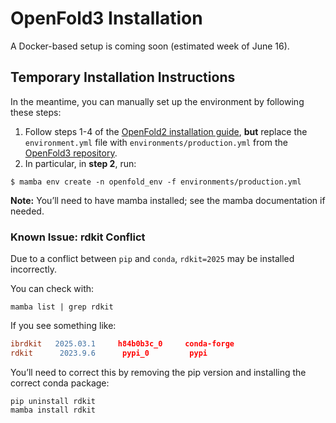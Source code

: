 # OpenFold3 Installation

A Docker-based setup is coming soon (estimated week of June 16).

## Temporary Installation Instructions

In the meantime, you can manually set up the environment by following these steps:

1. Follow steps 1-4 of the [OpenFold2 installation guide](https://openfold.readthedocs.io/en/latest/Installation.html), **but** replace the `environment.yml` file with `environments/production.yml` from the [OpenFold3 repository](https://github.com/aqlaboratory/openfold3/blob/inference-dev/environments/production.yml).
2. In particular, in **step 2**, run:
```
$ mamba env create -n openfold_env -f environments/production.yml
```

**Note:** You’ll need to have mamba installed; see the mamba documentation if needed.


### Known Issue: rdkit Conflict

Due to a conflict between `pip` and `conda`, `rdkit=2025` may be installed incorrectly.

You can check with:
```
mamba list | grep rdkit
```

If you see something like:
```l
ibrdkit   2025.03.1     h84b0b3c_0     conda-forge
rdkit      2023.9.6      pypi_0         pypi
```
You’ll need to correct this by removing the pip version and installing the correct conda package:
```
pip uninstall rdkit
mamba install rdkit
```